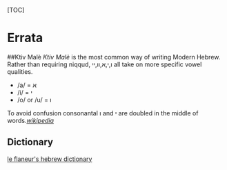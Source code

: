 [TOC]

# Errata

##Ktiv Malè
_Ktiv Malè_ is the most common way of writing Modern Hebrew. Rather than requiring niqqud, ו,י,א,וו,יי all take on more specific vowel qualities.

* /a/ = א
* /i/ = י
* /o/ or /u/ = ו

To avoid confusion consonantal ו and י are doubled in the middle of words.<cite>[wikipedia](https://en.wikipedia.org/wiki/Ktiv_hasar_niqqud)</cite>

## Dictionary
[le flaneur's hebrew dictionary](hebrew/dict)